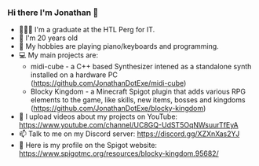 ### Hi there I'm Jonathan 👋

 - 👨🏻‍💻 I'm a graduate at the HTL Perg for IT.
 - 🎂 I'm 20 years old
 - 🎹 My hobbies are playing piano/keyboards and programming.
 - 💻 My main projects are:
     - midi-cube - a C++ based Synthesizer intened as a standalone synth installed on a hardware PC (https://github.com/JonathanDotExe/midi-cube)
     - Blocky Kingdom - a Minecraft Spigot plugin that adds various RPG elements to the game, like skills, new items, bosses and kingdoms (https://github.com/JonathanDotExe/blocky-kingdom)
 - 📼 I upload videos about my projects on YouTube: https://www.youtube.com/channel/UC8GQ-UdST5OqNWsuurTfEyA
 - 📫 Talk to me on my Discord server: https://discord.gg/XZXnXas2YJ
 - 🚰 Here is my profile on the Spigot website: https://www.spigotmc.org/resources/blocky-kingdom.95682/

